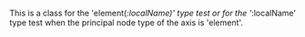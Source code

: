 This is a class for the 'element(*:localName)' type test or for the '*:localName' type test when the principal node type of the axis is 'element'.